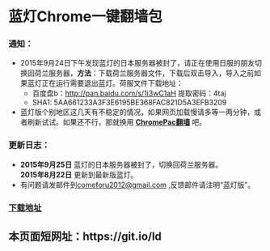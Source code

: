 # 蓝灯Chrome一键翻墙包
<h3>

<a id="user-content-说明" class="anchor" href="#%E8%AF%B4%E6%98%8E" aria-hidden="true"><span class="octicon octicon-link"></span></a>通知：</h3>

<ul>
<li>2015年9月24日下午发现蓝灯的日本服务器被封了，请正在使用日服的朋友切换回荷兰服务器，<strong>方法</strong>：下载荷兰服务器文件，下载后双击导入，导入之前如果蓝灯正在运行需要退出蓝灯。荷服文件下载地址：

<ul>
<li>百度盘b：<a href="http://pan.baidu.com/s/1i3wC1aH">http://pan.baidu.com/s/1i3wC1aH</a> 提取密码：4taj</li>
<li>SHA1: 5AA661233A3F3E6195BE368FAC821D5A3EFB3209</li>
</ul>
</li>
<li>蓝灯版个别地区这几天有不稳定的情况，如果网页加载慢请多等一两分钟，或者刷新试试。如果还不行，那就换用 <strong><a href="https://github.com/bannedbook/fanqiang/wiki/ChromePac%E7%BF%BB%E5%A2%99">ChromePac翻墙</a></strong> 吧。</li>
</ul>



<h3>
<a id="user-content-更新日志" class="anchor" href="#%E6%9B%B4%E6%96%B0%E6%97%A5%E5%BF%97" aria-hidden="true"><span class="octicon octicon-link"></span></a>更新日志：</h3>
<ul>
<li>
<strong>2015年9月25日</strong> 蓝灯的日本服务器被封了，切换回荷兰服务器。</li>
<strong>2015年8月22日</strong> 更新到最新版蓝灯。</li>
<li>有问题请发邮件到<a href="mailto:comeforu2012@gmail.com">comeforu2012@gmail.com</a> ,反馈邮件请注明“蓝灯版”。</li>
</ul>

<h3><a href="https://github.com/bannedbook/fanqiang/wiki#fanqiangsoft">下载地址</a></h3>

<h2>本页面短网址：https://git.io/ld </h2>